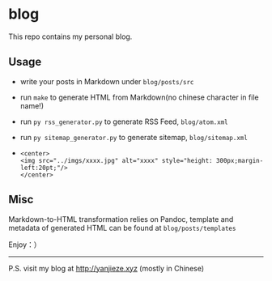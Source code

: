 # blog

This repo contains my personal blog.

## Usage

- write your posts in Markdown under `blog/posts/src`

- run `make` to generate HTML from Markdown(no chinese character in file name!)

- run `py rss_generator.py` to generate RSS Feed, `blog/atom.xml`

- run `py sitemap_generator.py` to generate sitemap, `blog/sitemap.xml`

- ```
  <center>
  <img src="../imgs/xxxx.jpg" alt="xxxx" style="height: 300px;margin-left:20pt;"/>
  </center>
  ```

## Misc

Markdown-to-HTML transformation relies on Pandoc, template and metadata of generated HTML can be found at `blog/posts/templates` 

Enjoy：）

---

P.S. visit my blog at http://yanjieze.xyz (mostly in Chinese)
